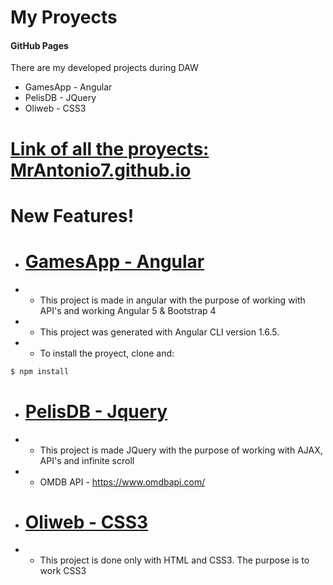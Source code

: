 # My Proyects
#### GitHub Pages

There are my developed projects during DAW

  - GamesApp - Angular
  - PelisDB - JQuery
  - Oliweb - CSS3

# [Link of all the proyects: MrAntonio7.github.io](https://mrantonio7.github.io)
# **New Features!**
  - # [GamesApp - Angular](https://mrantonio7.github.io/gamesapp)
  - - This project is made in angular with the purpose of working with API's and working Angular 5 & Bootstrap 4
  - - This project was generated with Angular CLI version 1.6.5.
  - - To install the proyect, clone and:
  ```sh
$ npm install
```
  - # [PelisDB - Jquery](https://mrantonio7.github.io/OMDB)
  - - This project is made JQuery with the purpose of working with AJAX, API's and infinite scroll
  - - OMDB API - https://www.omdbapi.com/


  - # [Oliweb - CSS3](https://mrantonio7.github.io/oliweb)
  - - This project is done only with HTML and CSS3. The purpose is to work CSS3
